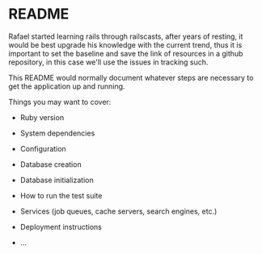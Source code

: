 # README

Rafael started learning rails through railscasts, after years of resting, it would be best upgrade his knowledge with the current trend, thus it is important to set the baseline and save the link of resources in a github repository, in this case we'll use the issues in tracking such.


This README would normally document whatever steps are necessary to get the
application up and running.

Things you may want to cover:

* Ruby version

* System dependencies

* Configuration

* Database creation

* Database initialization

* How to run the test suite

* Services (job queues, cache servers, search engines, etc.)

* Deployment instructions

* ...
